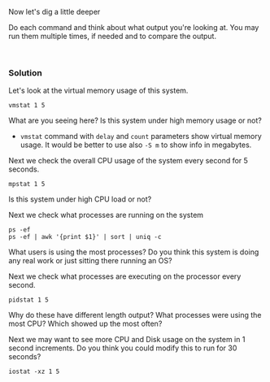 Now let's dig a little deeper

Do each command and think about what output you're looking at. You may run them multiple times, if needed and to compare the output.

<br>

### Solution


Let's look at the virtual memory usage of this system.

```plain
vmstat 1 5
```

What are you seeing here? Is this system under high memory usage or not?

- `vmstat` command with `delay` and `count` parameters show virtual memory usage. It would be better to use also `-S m` to show info in megabytes.

Next we check the overall CPU usage of the system every second for 5 seconds.

```plain
mpstat 1 5
```

Is this system under high CPU load or not?

Next we check what processes are running on the system

```plain
ps -ef
ps -ef | awk '{print $1}' | sort | uniq -c
```

What users is using the most processes? Do you think this system is doing any real work or just sitting there running an OS?

Next we check what processes are executing on the processor every second.

```plain
pidstat 1 5
```

Why do these have different length output? What processes were using the most CPU? Which showed up the most often?

Next we may want to see more CPU and Disk usage on the system in 1 second increments. Do you think you could modify this to run for 30 seconds?

```plain
iostat -xz 1 5
```

